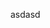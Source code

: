 <!--
title: Kibana 4 tutorial test 2
image: /kibana4-tutorials/kibana-plugin-banner.png
created: 2015-12-23T11:31:00
authors:
  - timroes
series: kibana4-tutorials

-->

asdasd
